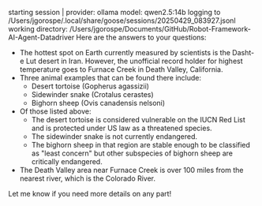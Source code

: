 starting session | provider: ollama model: qwen2.5:14b
    logging to /Users/jgorospe/.local/share/goose/sessions/20250429_083927.jsonl
    working directory: /Users/jgorospe/Documents/GitHub/Robot-Framework-AI-Agent-Datadriver
Here are the answers to your questions:
- The hottest spot on Earth currently measured by scientists is the Dasht-e Lut desert in Iran. However, the unofficial record holder for highest temperature goes to Furnace Creek in Death Valley, California.
- Three animal examples that can be found there include: 
  - Desert tortoise (Gopherus agassizii)
  - Sidewinder snake (Crotalus cerastes)
  - Bighorn sheep (Ovis canadensis nelsoni)
- Of those listed above:
  * The desert tortoise is considered vulnerable on the IUCN Red List and is protected under US law as a threatened species.
  * The sidewinder snake is not currently endangered.
  * The bighorn sheep in that region are stable enough to be classified as "least concern" but other subspecies of bighorn sheep are critically endangered. 
- The Death Valley area near Furnace Creek is over 100 miles from the nearest river, which is the Colorado River.

Let me know if you need more details on any part!
